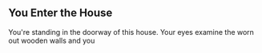 ## You Enter the House

You're standing in the doorway of this house. 
Your eyes examine the worn out wooden walls and you  